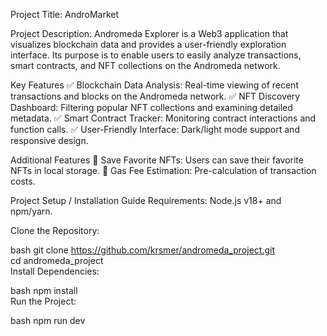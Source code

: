 Project Title: AndroMarket

Project Description:
Andromeda Explorer is a Web3 application that visualizes blockchain data and provides a user-friendly exploration interface. Its purpose is to enable users to easily analyze transactions, smart contracts, and NFT collections on the Andromeda network.

Key Features
✅ Blockchain Data Analysis: Real-time viewing of recent transactions and blocks on the Andromeda network.
✅ NFT Discovery Dashboard: Filtering popular NFT collections and examining detailed metadata.
✅ Smart Contract Tracker: Monitoring contract interactions and function calls.
✅ User-Friendly Interface: Dark/light mode support and responsive design.

Additional Features
🔹 Save Favorite NFTs: Users can save their favorite NFTs in local storage.
🔹 Gas Fee Estimation: Pre-calculation of transaction costs.

Project Setup / Installation Guide
Requirements: Node.js v18+ and npm/yarn.

Clone the Repository:

bash
git clone https://github.com/krsmer/andromeda_project.git  
cd andromeda_project  
Install Dependencies:

bash
npm install  
Run the Project:

bash
npm run dev  
